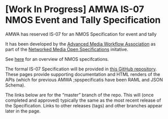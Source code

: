 # [Work In Progress] AMWA IS-07 NMOS Event and Tally Specification

AMWA has reserved IS-07 for an NMOS Specification for event and tally

It has been developed by the [Advanced Media Workflow Association](https://www.amwa.tv) as part of the [Networked Media Open Specifications](https://www.nmos.tv) initative.

See [here](https://amwa-tv.github.io/nmos) for an overview of NMOS specifcations.

The formal IS-07 Specification will be provided in [this GitHub repository](https://github.com/AMWA-TV/nmos-event-tally). These pages provide supporting documentation and HTML renders of the APIs (which for previous AMWA ;spspecificatis have been RAML and JSON Schema).

The links below are for the “master” branch of the repo. This will (once completed and approved) typically the same as the most recent release of the Specification. Links to other releases (tags) and other branches appear later in the page.

